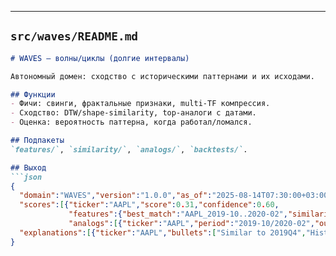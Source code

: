 
---

## `src/waves/README.md`
```markdown
# WAVES — волны/циклы (долгие интервалы)

Автономный домен: сходство с историческими паттернами и их исходами.

## Функции
- Фичи: свинги, фрактальные признаки, multi‑TF компрессия.
- Сходство: DTW/shape‑similarity, top‑аналоги с датами.
- Оценка: вероятность паттерна, когда работал/ломался.

## Подпакеты
`features/`, `similarity/`, `analogs/`, `backtests/`.

## Выход
```json
{
  "domain":"WAVES","version":"1.0.0","as_of":"2025-08-14T07:30:00+03:00",
  "scores":[{"ticker":"AAPL","score":0.31,"confidence":0.60,
             "features":{"best_match":"AAPL_2019-10..2020-02","similarity":0.73},
             "analogs":[{"ticker":"AAPL","period":"2019-10/2020-02","outcome":"up"}]}],
  "explanations":[{"ticker":"AAPL","bullets":["Similar to 2019Q4","Historically bullish"]}]
}
